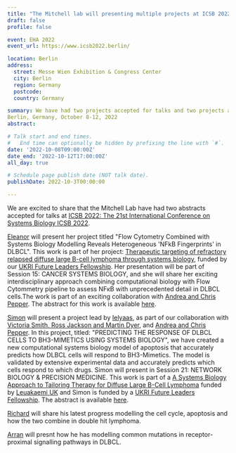 ```yaml
---
title: "The Mitchell lab will presenting multiple projects at ICSB 2022 in Berlin"
draft: false
profile: false 

event: EHA 2022
event_url: https://www.icsb2022.berlin/

location: Berlin
address:
  street: Messe Wien Exhibition & Congress Center
  city: Berlin
  region: Germany
  postcode: 
  country: Germany

summary: We have had two projects accepted for talks and two projects accepted for posters at ICSB 2022. The 21st International Conference on Systems Biology.
Berlin, Germany, October 8-12, 2022
abstract: 

# Talk start and end times.
#   End time can optionally be hidden by prefixing the line with `#`.
date: '2022-10-08T09:00:00Z'
date_end: '2022-10-12T17:00:00Z'
all_day: true

# Schedule page publish date (NOT talk date).
publishDate: 2022-10-3T00:00:00

---
```

We are excited to share that the Mitchell Lab have had two abstracts accepted for talks at [ICSB 2022: The 21st International Conference on Systems Biology ICSB 2022](https://www.icsb2022.berlin/).

[Eleanor](../../authors/eleanor/) will present her project titled "Flow Cytometry Combined with Systems Biology Modelling Reveals Heterogeneous 'NFkB Fingerprints' in DLBCL". This work is part of her project: [Therapeutic targeting of refractory relapsed diffuse large B-cell lymphoma through systems biology](../../project/rr-dlbcl/), funded by our [UKRI Future Leaders Fellowship](https://www.bsms.ac.uk/about/news/2020/10-15-bsms-researcher-receives-prestigious-fellowship.aspx). Her presentation will be part of Session 15: CANCER SYSTEMS BIOLOGY, and she will share her exciting interdisciplinary approach combining computational biology with Flow Cytommetry pipeline to assess NFκB with unprecedented detail in DLBCL cells.The work is part of an exciting collaboration with [Andrea and Chris Pepper](https://www.pepper.science/). The abstract for this work is available [here](https://easychair.org/smart-program/ICSB2022/2022-10-11.html#talk:202875).

[Simon](../../authors/simon/) will present a project lead by [Ielyaas](../../author/ielyaas-cloete/), as part of our collaboration with [Victoria Smith, Ross Jackson and Martin Dyer](https://www2.le.ac.uk/centres/cancer/people/prof-martin-dyer), and [Andrea and Chris Pepper](https://www.pepper.science/). In this project, titled: "PREDICTING THE RESPONSE OF DLBCL CELLS TO BH3-MIMETICS USING SYSTEMS BIOLOGY", we have created a new computational systems biology model of apoptosis that accurately predicts how DLBCL cells will respond to BH3-Mimetics. The model is validated by extensive experimental data and accurately predicts which cells respond to which drugs. Simon will present in Session 21: NETWORK BIOLOGY & PRECISION MEDICINE. This work is part of a [A Systems Biology Approach to Tailoring Therapy for Diffuse Large B-Cell Lymphoma](../../project/primary-dlbcl/") funded by [Leuakaemi UK](https://www.leukaemiauk.org.uk/lymphoma-using-virtual-patients-to-find-new-ways-to-treat-diffuse-large-b-cell-lymphoma) and Simon is funded by a [UKRI Future Leaders Fellowship](../../project/rr-dlbcl/). The abstract is available [here](https://easychair.org/smart-program/ICSB2022/2022-10-12.html#talk:206582).

[Richard](../../authors/richard) will share his latest progress modelling the cell cycle, apoptosis and how the two combine in double hit lymphoma.

[Arran](../../authors/arran) will presnt how he has modelling common mutations in receptor-proximal signalling pathways in DLBCL.
